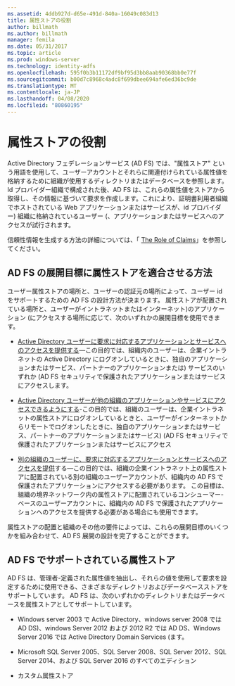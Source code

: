 ```yaml
---
ms.assetid: 4ddb927d-d65e-491d-840a-16049c083d13
title: 属性ストアの役割
author: billmath
ms.author: billmath
manager: femila
ms.date: 05/31/2017
ms.topic: article
ms.prod: windows-server
ms.technology: identity-adfs
ms.openlocfilehash: 595f0b3b11172df9bf95d3bb8aab90368bb0e77f
ms.sourcegitcommit: b00d7c8968c4adc8f699dbee694afe6ed36bc9de
ms.translationtype: MT
ms.contentlocale: ja-JP
ms.lasthandoff: 04/08/2020
ms.locfileid: "80860195"
---
```

# <a name="the-role-of-attribute-stores"></a>属性ストアの役割
Active Directory フェデレーションサービス (AD FS) では、"属性ストア" という用語を使用して、ユーザーアカウントとそれらに関連付けられている属性値を格納するために組織が使用するディレクトリまたはデータベースを参照します。 Id プロバイダー組織で構成された後、AD FS は、これらの属性値をストアから取得し、その情報に基づいて要求を作成します。これにより、証明書利用者組織でホストされている Web アプリケーションまたはサービスが、id プロバイダー\) 組織に格納されているユーザー \(、アプリケーションまたはサービスへのアクセスが試行されます。  
  
信頼性情報を生成する方法の詳細については、「 [The Role of Claims](The-Role-of-Claims.md)」を参照してください。  
  
## <a name="how-attribute-stores-fit-in-with-your-ad-fs-deployment-goals"></a>AD FS の展開目標に属性ストアを適合させる方法  
ユーザー属性ストアの場所と、ユーザーの認証元の場所によって、ユーザー id をサポートするための AD FS の設計方法が決まります。 属性ストアが配置されている場所と、ユーザーがイントラネットまたはインターネット\)のアプリケーション \(にアクセスする場所に応じて、次のいずれかの展開目標を使用できます。  
  
-   [Active Directory ユーザーに要求に対応するアプリケーションとサービスへのアクセスを提供する](https://technet.microsoft.com/library/dd807071.aspx)—この目的では、組織内のユーザーは、企業イントラネットの Active Directory にログオンしているときに、独自のアプリケーションまたはサービス、パートナーのアプリケーションまたは\) サービスのいずれか \(AD FS セキュリティで保護されたアプリケーションまたはサービスにアクセスします。  
  
-   [Active Directory ユーザーが他の組織のアプリケーションやサービスにアクセスできるようにする](https://technet.microsoft.com/library/dd807123.aspx)-この目的では、組織のユーザーは、企業イントラネットの属性ストアにログオンしているときと、ユーザーがインターネットからリモートでログオンしたときに、独自のアプリケーションまたはサービス、パートナーのアプリケーションまたはサービス\) \(AD FS セキュリティで保護されたアプリケーションまたはサービスにアクセス  
  
-   [別の組織のユーザーに、要求に対応するアプリケーションとサービスへのアクセスを提供](https://technet.microsoft.com/library/dd807099.aspx)する—この目的では、組織の企業イントラネット上の属性ストアに配置されている別の組織のユーザーアカウントが、組織内の AD FS で保護されたアプリケーションにアクセスする必要があります。 この目標は、組織の境界ネットワーク内の属性ストアに配置されているコンシューマー\-ベースのユーザーアカウントに、組織内の AD FS で保護されたアプリケーションへのアクセスを提供する必要がある場合にも使用できます。  
  
属性ストアの配置と組織のその他の要件によっては、これらの展開目標のいくつかを組み合わせて、AD FS 展開の設計を完了することができます。  
  
## <a name="attribute-stores-that-are-supported-by-ad-fs"></a>AD FS でサポートされている属性ストア  
AD FS は、管理者\-定義された属性値を抽出し、それらの値を使用して要求を設定するために使用できる、さまざまなディレクトリおよびデータベースストアをサポートしています。 AD FS は、次のいずれかのディレクトリまたはデータベースを属性ストアとしてサポートしています。  
  
-   Windows server 2003 で Active Directory、windows server 2008 では AD DS\)、windows Server 2012 および 2012 R2 では AD DS、Windows Server 2016 では Active Directory Domain Services \(ます。 
  
-   Microsoft SQL Server 2005、SQL Server 2008、SQL Server 2012、SQL Server 2014、および SQL Server 2016 のすべてのエディション  
  
-   カスタム属性ストア  
  


